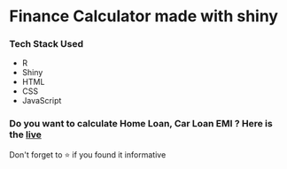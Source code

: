 # Finance Calculator made with shiny 

<h3>Tech Stack Used</h3>
 <ul>
 <li>R</li>
 <li>Shiny</li>
 <li>HTML</li>
 <li>CSS</li>
 <li>JavaScript</li>
 </ul>
 
<h3>Do you want to calculate Home Loan, Car Loan EMI ? Here is the <a href="https://prachigore29.shinyapps.io/Finance_Calculator/">live</a></h3>
<p>Don't forget to ⭐ if you found it informative</p>
